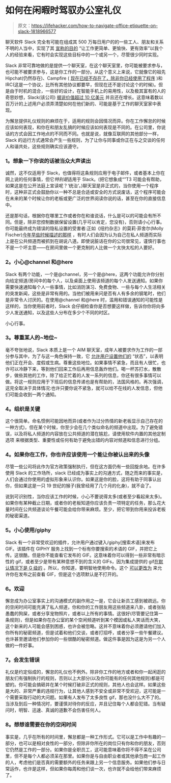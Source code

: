 # 如何在闲暇时驾驭办公室礼仪

> 原文：<https://lifehacker.com/how-to-navigate-office-etiquette-on-slack-1818966577>

聊天软件 Slack 完全有可能在组成其 500 万每日用户的的一些工人、朋友和关系不明的人当中，实现了其 [宣称的目的](https://slack.com/about) “让工作更简单、更愉快、更有效率”以我个人的经验来看，它有时会实现这些目标中的一个或另一个，尽管很少同时实现。

Slack 非常可靠地做的是提供一个聊天室，在这个聊天室里，你可能被要求参与，也可能不被要求参与，这是你工作的一部分。从这个意义上来说，它就像它的祖先 Hipchat(仍然存在)、Campfire ( [现在已经不存在了，除非你已经使用了程序](https://basecamp.com/retired/campfire) )和 IRC(这是一个协议，比所有其他协议都要早，但现在还不是讨论这个的时候)。但是由于时机的混合，一些好的设计，在智能手机上的易用性，以及极其富有的人的奇思妙想，Slack(该公司) [据说价值超过 10 亿美元](https://www.crunchbase.com/organization/slack#/entity) 并且还在增长。这意味着数以百万计的上述用户必须弄清楚如何在他们新的、可能是基于工作的聊天室家中表现。

为懈怠提供礼仪规则的麻烦在于，适用的规则会因情况而异。你在工作懈怠的时候应该如何表现，和你在和朋友乱搞的时候应该如何表现是不同的。在公司里，你说话的方式会因工作地点的不同而不同。也就是说，就像互联网的其他部分一样，Slack 的运行方式通常会产生一些规则，为了让你与同事或你正在与之交谈的任何人和谐共处，这些规则确实应该遵守。

### **1。想象一下你说的话被当众大声读出**

诚然，这不仅适用于 Slack，也值得将这条规则应用于电子邮件，或者基本上你在网上说的任何事情，但它*特别是*适用于 Slack。(把它想象成“”T3 可能会有帮助，如果这是在公开法庭上宣读呢？‘统治’。)聊天室是非正式的，当你使用一个程序时，这种非正式会鼓励你以一种不总是合适或安全的方式说废话，这个程序可能会在未来的某个时候让你的老板或更广泛的世界阅读你说的话，甚至在你的直接信息中。

还是那句话，根据你在哪里工作或者你在和谁说话，什么是可以的可能会有所不同。但是，除非您控制数据保留设置(几乎可以肯定，您没有)，否则请小心行事。你可能最终成为错误的隐私设置的受害者:正如《纽约杂志》的莫莉·菲舍尔(Molly Fischer)[今年早些时候描述的那样](http://nymag.com/selectall/2017/05/what-has-slack-done-to-the-office.html) ，有时人们会因为认为自己在私人频道而实际上是在公共频道而被抓到在胡说八道。即使说脏话在你的公司很常见，谨慎行事也不是一个坏主意——在房间里做一个更克制的人比做一个太快太松的人要好。

### **2。小心@channel 和@here**

Slack 有两个功能，一个是@channel，另一个是@here，这两个功能允许你分别向给定频道/房间中的每个人，以及桌面上使用该频道的每个人发送通知。如果你需要快速通知每个人一些事情，比如消防演习、免费食物、一些与每个人生活相关的突发新闻，这些是非常有用的。当他们被用来问是否有人有多余的钢笔时，他们是非常令人讨厌的。在使用@channel 和@here 时，滥用和错误通知的可能性是这样的，当你使用前者时，Slack 会仔细检查你是否想要这样做，告诉你你将向多少人发送通知，以及这些人分布在多少个不同的时区。

小心行事。

### **3。尊重某人的~地位~**

毫不夸张地说，Slack 本质上是一个 AIM 聊天室，成年人被要求作为工作的一部分参与其中，为了与这一角色保持一致，它 [允许用户设置他们的](https://get.slack.help/hc/en-us/articles/201864558-Set-your-Slack-status-and-availability) “状态”，以表明他们正在开会、度假或生病。尊重这些地位。如果事情不紧急，而且有人很忙，也许可以冷静下来，等到他们回来工作后再用信息轰炸他们。喝一杯苏打水，散散步，做些其他的工作，除了给正忙着的人发一系列的信息，你还有很多事情可以做。将这一规则应用于下班后的信息传递也是有帮助的，法国风格的。再次强调，这完全取决于具体情况:也许只要你说不紧急，就可以给不在线的人发信息，但他们可能会收到一两个通知。

### **4。组织是关键**

这个很简单。命名惯例可能因地而异(或者作为过分热情的新老板显示自己存在的一种方式)，但在某个时候，你至少会在几个类似命名的频道中出现。为了避免错误，以及将私人频道的内容放在公共频道的潜在尴尬，请使用软件内置的其他定制选项 来根据类型、重要性或任何有助于避免出错的内容对频道和信息进行分组。

### **4。如果你在工作，你也许应该使用一个能让你被认出来的头像**

尽管一些公司将此作为官方政策强制执行，但在这方面仍有一些回旋余地。在许多使用 Slack 的工作场所，slack 已经成为事实上的沟通方式，随之而来的事实是，人们会通过你使用的虚拟形象来认识你。如果这是你的脸，这将有助于同事认出你，但如果这是一只 19 世纪的猴子(我曾经用了几个月的化身)，就不会了。

说到可识别性，当你应该工作的时候，小心不要说得太多(或者至少看起来太多)。如果你有某种截止日期，或者你的老板知道你应该负责一项特定的任务，那么花大量时间在公共频道谈论午餐可能会给你带来麻烦。至少，把它带到你用来投诉老板的秘密渠道。

### **5。小心使用/giphy**

Slack 有一个非常受欢迎的插件，允许用户通过键入/giphy[搜索术语]来发布 GIF。该插件在 GIPHY 服务上找到一个标有你要搜索的术语的 GIF，并把它上传。这很酷，但是你不能查看它发布的 GIF。这意味着你可以得到一些非常有暗示性的 gif，或者至少是带有某种意想不到的含义的 GIFs，因为集成提供的 gif[在默认情况下是 G 级的](https://get.slack.help/hc/en-us/articles/204714258-Add-Giphy-to-Slack#previews) 。所以，你知道，要明智地使用命令。这个 [可以更改为](https://mspoweruser.com/slack-finally-lets-preview-gif-sending/) 来允许你在发布之前查看 GIF，但是这个选项默认是不打开的。

### **6。欢迎**

懈怠成为办公室事实上的沟通模式的副作用之一是，它会让新员工感到被疏远。你的空闲时间可能充满了私人频道，你和你的工作朋友用这些频道来八卦，或者张贴愚蠢的狗屎，或者分享宠物照片，或者以上所有的事情。这很好(尽管要记住第一条规则)，但是如果你在办公室的某个空闲频道听到某个模因或私人笑话而大笑，这个新来的人可能会感到困惑，也许会被忽略。这并不意味着你必须邀请他们加入你所有的秘密频道，但是试着和他们交谈，或者打招呼，或者分享一些午餐建议。也许甚至邀请他们参加你的一些很酷的秘密频道。做这件事是因为这是为另一个人做的一件好事。

### **7。会发生错误**

礼仪是约定俗成的，懈怠的礼仪也不例外。除非你工作的地方或者和你一起闲逛的朋友们有强制执行的规则，否则以上大部分(以及你可能有的任何其他规则)都是可塑的。你可能会搞砸并在某个时候打破非正式的规则，其他人也会这样。如果这些是大的、非常严重的违规行为，让其他人感到不安全或非常不受欢迎，这可能是一个需要采取行动的大问题。如果有人发布了太多良性 gif，那也没什么大不了的。当涉及到后一种情况时，要谨慎对待你的反应，并且记住每个人都会犯错。当有疑问时，明智、迅速、真诚的道歉不会伤害任何人。

### **8。想想谁需要在你的空闲时间**

事实是，几乎在所有的时间里，懈怠都是一种工作形式。它可以是工作中有趣的一部分，也可以是相对良性的一部分，但除非你所在的岗位只有你和你的朋友，否则它仍然是工作的一部分。如果你是全职员工，这可能意味着你将不得不呆在公司里，但不是每个人都必须呆在那里。如果你是与自由职业者或其他承包商一起工作的人，考虑他们是否真的需要额外的任务来跟上另一个信息服务。如果他们参与日常运作，也许是这样，但如果你每周和他们谈一次，也许就不会给他们带来麻烦了。